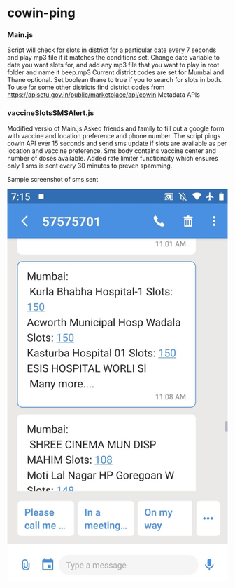 # cowin-ping

### Main.js

Script will check for slots in district for a particular date every 7 seconds and play mp3 file if it matches the conditions set.
Change date variable to date you want slots for, and add any mp3 file that you want to play in root folder and name it beep.mp3
Current district codes are set for Mumbai and Thane optional. Set boolean thane to true if you to search for slots in both. To use for some other districts find district codes from https://apisetu.gov.in/public/marketplace/api/cowin Metadata APIs

### vaccineSlotsSMSAlert.js


Modified versio of Main.js
Asked friends and family to fill out a google form with vaccine and location preference and phone number.
The script pings cowin API ever 15 seconds and send sms update if slots are available as per location and vaccine preference. 
Sms body contains vaccine center and number of doses available. Added rate limiter functionaity which ensures only 1 sms is sent every 30 minutes to preven spamming.

Sample screenshot of sms sent

<img alt="SMS Screenshot" src="/smsScreenshot.jpeg">
